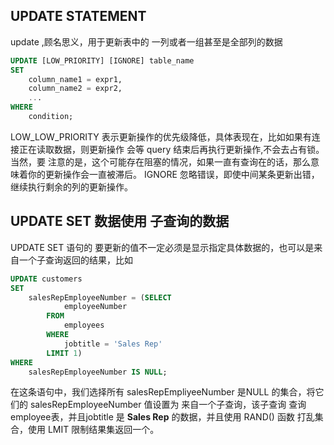 ## UPDATE STATEMENT
update ,顾名思义，用于更新表中的 一列或者一组甚至是全部列的数据
```sql
UPDATE [LOW_PRIORITY] [IGNORE] table_name 
SET 
    column_name1 = expr1,
    column_name2 = expr2,
    ...
WHERE
    condition;
```

LOW_LOW_PRIORITY
表示更新操作的优先级降低，具体表现在，比如如果有连接正在读取数据，则更新操作 会等 query 结束后再执行更新操作,不会去占有锁。当然，要
注意的是，这个可能存在阻塞的情况，如果一直有查询在的话，那么意味着你的更新操作会一直被滞后。
IGNORE
忽略错误，即使中间某条更新出错，继续执行剩余的列的更新操作。

## UPDATE SET 数据使用 子查询的数据
UPDATE SET 语句的 要更新的值不一定必须是显示指定具体数据的，也可以是来自一个子查询返回的结果，比如
```sql
UPDATE customers 
SET 
    salesRepEmployeeNumber = (SELECT 
            employeeNumber
        FROM
            employees
        WHERE
            jobtitle = 'Sales Rep'
        LIMIT 1)
WHERE
    salesRepEmployeeNumber IS NULL;
```
在这条语句中，我们选择所有 salesRepEmpliyeeNumber 是NULL 的集合，将它们的 salesRepEmployeeNumber 值设置为 来自一个子查询，该子查询 查询employee表，并且jobtitle 是 **Sales Rep** 的数据，并且使用 RAND() 函数 打乱集合，使用 LMIT 限制结果集返回一个。

